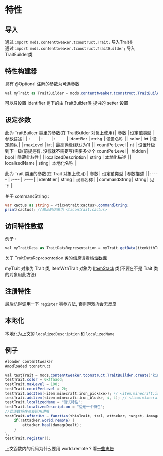# 特性

## 导入

通过 `import mods.contenttweaker.tconstruct.Trait;` 导入Trait类  
通过 `import mods.contenttweaker.tconstruct.TraitBuilder;` 导入TraitBuilder类

## 特性构建器

具有 @Optional 注解的参数为可选参数

```csharp
val myTrait as TraitBuilder = mods.contenttweaker.tconstruct.TraitBuilder.create(identifier as string, color as int, @Optional maxLevel as int, @Optional countPerLevel as int);
```

可以只设置 identifier 剩下的由 TraitBuilder类 提供的 setter 设置

## 设定参数

此为 TraitBuilder 类里的参数(在 TraitBuilder 对象上使用)
| 参数 | 设定值类型 | 参数描述 |
| :---- | :---- | :---- |
| identifier | string | 设置名称 |
| color | int | 设定颜色 |
| maxLevel | int | 最高等级(默认为1) |
| countPerLevel | int | 设置升级到下一级(前提是有, 没有就不需要写)需要多少个 countPerLevel |
| hidden | bool | 隐藏此特性 |
| localizedDescription | string | 本地化描述 |
| localizedName | sting | 本地化名称 |

此为 Trait 类里的参数(在 Trait 对象上使用)
| 参数 | 设定值类型 | 参数描述 |
| :---- | :---- | :---- |
| identifier | string | 设置名称 |
| commandString | string | 见下 |

关于 commandString :

```csharp
var cactus as string = <ticontrait:cactus>.commandString;
print(cactus); //输出的结果为 <ticontrait:cactus>
```

## 访问特性数据

例子 :

```csharp
val myTraitData as TraitDataRepresentation = myTrait.getData(itemWithTrait);
```  

关于 TraitDataRepresentation 类的信息请看[特性数据](https://youyi580.gitbook.io/zentutorial/contenttweaker/tinkers-construct-addon/traitdatarepresentation)

myTrait 对象为 Trait 类, itemWithTrait 对象为 [IItemStack](https://docs.blamejared.com/1.12/en/Vanilla/Items/IItemStack/) 类(不要在不是 Trait 类的对象用此方法)

## 注册特性

最后记得调用一下 `register` 零参方法, 否则游戏内会无反应  

## 本地化

本地化为上文的 `localizedDescription` 和 `localizedName`  

## 例子

```csharp
#loader contenttweaker
#modloaded tconstruct

val testTrait = mods.contenttweaker.tconstruct.TraitBuilder.create("kindlich_test");
testTrait.color = 0xffaadd;
testTrait.maxLevel = 100;
testTrait.countPerLevel = 20;
testTrait.addItem(<item:minecraft:iron_pickaxe>); // <item:minecraft:iron_pickaxe> 为铁镐
testTrait.addItem(<item:minecraft:iron_block>, 4, 2); // <item:minecraft:iron_block> 为铁块
testTrait.localizedName = "测试特性";
testTrait.localizedDescription = "这是一个特性";
//此函数将在高级运用讲解
testTrait.afterHit = function(thisTrait, tool, attacker, target, damageDealt, wasCrit, wasHit) {
    if(!attacker.world.remote) {
        attacker.heal(damageDealt);
    }
};
testTrait.register();
```

上文函数内的代码为什么要用 world.remote ? 看[一些忠告](https://youyi580.gitbook.io/zentutorial/advanced/event-overview/tips#worldremote-bao-zheng-shi-jian-zhi-zai-fu-wu-duan-chu-li)
